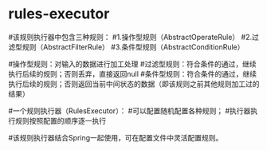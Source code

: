 # rules-executor

#该规则执行器中包含三种规则：
#1.操作型规则（AbstractOperateRule）
#2.过滤型规则（AbstractFilterRule）
#3.条件型规则（AbstractConditionRule）

#操作型规则：对输入的数据进行加工处理
#过滤型规则：符合条件的通过，继续执行后续的规则；否则丢弃，直接返回null
#条件型规则：符合条件的通过，继续执行后续的规则；否则返回当前中间状态的数据（即该规则之前其他规则加工过的结果）

#一个规则执行器（RulesExecutor）：
#可以配置随机配置各种规则；
#执行器执行规则按照配置的顺序逐一执行


#该规则执行器结合Spring一起使用，可在配置文件中灵活配置规则。